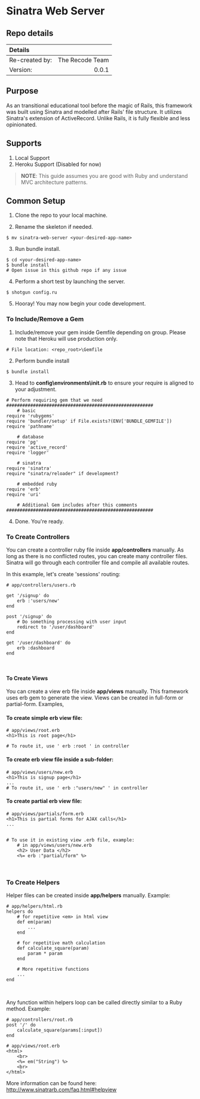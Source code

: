 # Sinatra Web Server
## Repo details
| Details   |  | 
| :--------------- | -------: |
| Re-created by: | The Recode Team |
| Version:    | 0.0.1   |
## Purpose  
As an transitional educational tool before the magic of Rails, this framework was built using Sinatra and modelled after Rails' file structure. It utilizes Sinatra's extension of ActiveRecord. Unlike Rails, it is fully flexible and less opinionated.
<br>
## Supports
1. Local Support
2. Heroku Support (Disabled for now)

>**NOTE**:
>This guide assumes you are good with Ruby and understand MVC architecture patterns.

## Common Setup
1) Clone the repo to your local machine.

2) Rename the skeleton if needed.
```
$ mv sinatra-web-server <your-desired-app-name>
```
3) Run bundle install.
```
$ cd <your-desired-app-name>
$ bundle install  
# Open issue in this github repo if any issue
```
4) Perform a short test by launching the server.
```
$ shotgun config.ru
```
5) Hooray! You may now begin your code development.

### To Include/Remove a Gem
1) Include/remove your gem inside Gemfile depending on group. Please note that Heroku will use production only.
```
# File location: <repo_root>\Gemfile
```
2) Perform bundle install
```
$ bundle install
```
3) Head to **config\environments\init.rb** to ensure your require is aligned to your adjustment.
```
# Perform requiring gem that we need
#######################################################
	# basic
require 'rubygems'
require 'bundler/setup' if File.exists?(ENV['BUNDLE_GEMFILE'])
require 'pathname'

	# database
require 'pg'
require 'active_record'
require 'logger'

	# sinatra
require 'sinatra'
require "sinatra/reloader" if development?

	# embedded ruby
require 'erb'
require 'uri'

	# Additional Gem includes after this comments
#######################################################
```
4) Done. You're ready. 

### To Create Controllers
You can create a controller ruby file inside **app/controllers** manually. As long as there is no conflicted routes, you can create many controller files. Sinatra will go through each controller file and compile all available routes.

In this example, let's create 'sessions' routing:
```
# app/controllers/users.rb

get '/signup' do
	erb :'users/new'
end

post '/signup' do
	# Do something processing with user input
	redirect to '/user/dashboard'
end

get '/user/dashboard' do
	erb :dashboard
end
```
<br>

#### To Create Views  

You can create a view erb file inside **app/views** manually. This framework uses erb gem to generate the view. Views can be created in full-form or partial-form. Examples,  

#### To create simple erb view file:
```
# app/views/root.erb
<h1>This is root page</h1>  

# To route it, use ' erb :root ' in controller
```
#### To create erb view file inside a sub-folder:
```
# app/views/users/new.erb
<h1>This is signup page</h1>
...
# To route it, use ' erb :"users/new" ' in controller
```
#### To create partial erb view file:
```
# app/views/partials/form.erb
<h1>This is partial forms for AJAX calls</h1>
...


# To use it in existing view .erb file, example:
	# in app/views/users/new.erb
	<h2> User Data </h2>
	<%= erb :"partial/form" %>
```
<br>

### To Create Helpers
Helper files can be created inside **app/helpers** manually. Example:
```
# app/helpers/html.rb
helpers do
	# for repetitive <em> in html view
	def em(param)
		...
	end

	# for repetitive math calculation
	def calculate_square(param)
		param * param
	end
	
	# More repetitive functions
	...
end
```
<br>  

Any function within helpers loop can be called directly similar to a Ruby method. Example:  

```
# app/controllers/root.rb
post '/' do
	calculate_square(params[:input])
end

# app/views/root.erb
<html>
	<br>
	<%= em("String") %>
	<br>
</html>
```
More information can be found here: http://www.sinatrarb.com/faq.html#helpview
<br>
